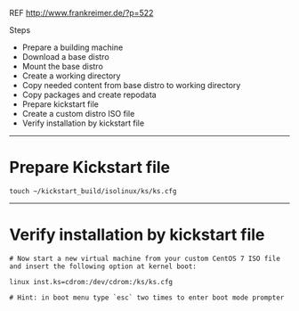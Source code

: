 REF http://www.frankreimer.de/?p=522

Steps

* Prepare a building machine
* Download a base distro
* Mount the base distro
* Create a working directory
* Copy needed content from base distro to working directory
* Copy packages and create repodata
* Prepare kickstart file
* Create a custom distro ISO file
* Verify installation by kickstart file

---

# Prepare Kickstart file

```
touch ~/kickstart_build/isolinux/ks/ks.cfg
```

---

# Verify installation by kickstart file

```
# Now start a new virtual machine from your custom CentOS 7 ISO file and insert the following option at kernel boot:

linux inst.ks=cdrom:/dev/cdrom:/ks/ks.cfg

# Hint: in boot menu type `esc` two times to enter boot mode prompter
```
